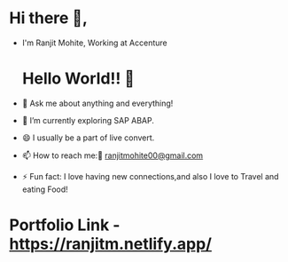 # Hi there 👋,

- I'm Ranjit Mohite, Working at Accenture


  # Hello World!! 🤔
- 💬 Ask me about anything and everything!
- 🌱 I’m currently exploring SAP ABAP.
- 😄 I usually be a part of live convert.
- 📫 How to reach me:📧 ranjitmohite00@gmail.com
- ⚡ Fun fact: I love having new connections,and also I love to Travel and eating Food!

 # Portfolio Link - https://ranjitm.netlify.app/
